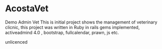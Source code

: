 # AcostaVet
Demo Admin Vet
This is initial project shows  the  management of veterinary clicnic, this project was written in Ruby in rails gems 
 implemented, activeadmind 4.0 , bootstrap, fullcalendar, prawn, js etc.



unlicenced 
